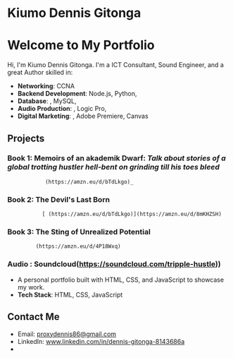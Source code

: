 # Kiumo Dennis Gitonga
# Welcome to My Portfolio

Hi, I'm Kiumo Dennis Gitonga. I'm a ICT Consultant, Sound Engineer, and a great Author skilled in:

- **Networking**: CCNA
- **Backend Development**: Node.js, Python, 
- **Database**: , MySQL,
- **Audio Production**: , Logic Pro,
-  **Digital Marketing**: , Adobe Premiere, Canvas

## Projects

### Book 1: Memoirs of an akademik Dwarf: _Talk about stories of a global trotting hustler hell-bent on grinding till his toes bleed_
                (https://amzn.eu/d/bTdLkgo)_


### Book 2: The Devil's Last Born
               [ (https://amzn.eu/d/bTdLkgo)](https://amzn.eu/d/8mKHZSH)


### Book 3: The Sting of Unrealized Potential
             (https://amzn.eu/d/4P18Wxq)

               
### Audio : Soundcloud(https://soundcloud.com/tripple-hustle))
- A personal portfolio built with HTML, CSS, and JavaScript to showcase my work.
- **Tech Stack**: HTML, CSS, JavaScript


## Contact Me
- Email: [proxydennis86@gmail.com](mailto:proxydennis86@gmail.com)
- LinkedIn: www.linkedin.com/in/dennis-gitonga-8143686a
- 
